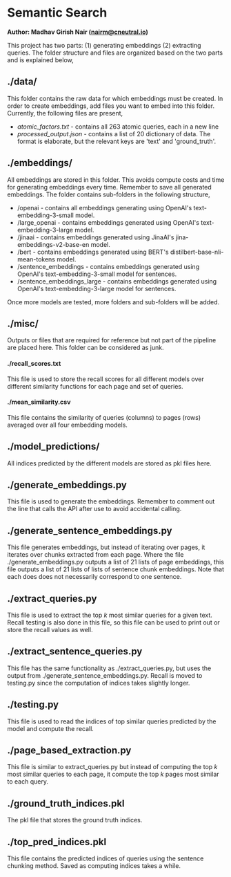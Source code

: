 # Semantic Search

**Author: Madhav Girish Nair (nairm@cneutral.io)**

This project has two parts: (1) generating embeddings (2) extracting queries. The folder structure and files are organized based on the two parts and is explained below,

## ./data/
This folder contains the raw data for which embeddings must be created. In order to create embeddings, add files you want to embed into this folder. Currently, the following files are present,

- *atomic_factors.txt* - contains all 263 atomic queries, each in a new line
- *processed_output.json* - contains a list of 20 dictionary of data. The format is elaborate, but the relevant keys are 'text' and 'ground_truth'.

## ./embeddings/
All embeddings are stored in this folder. This avoids compute costs and time for generating embeddings every time. Remember to save all generated embeddings. The folder contains sub-folders in the following structure,

- /openai - contains all embeddings generating using OpenAI's text-embedding-3-small model.
- /large_openai - contains embeddings generated using OpenAI's text-embedding-3-large model.
- /jinaai - contains embeddings generated using JinaAI's jina-embeddings-v2-base-en model.
- /bert - contains embeddings generated using BERT's distilbert-base-nli-mean-tokens model.
- /sentence_embeddings - contains embeddings generated using OpenAI's text-embedding-3-small model for sentences.
- /sentence_embeddings_large - contains embeddings generated using OpenAI's text-embedding-3-large model for sentences.

Once more models are tested, more folders and sub-folders will be added.

## ./misc/
Outputs or files that are required for reference but not part of the pipeline are placed here. This folder can be considered as junk.

#### ./recall_scores.txt
This file is used to store the recall scores for all different models over different similarity functions for each page and set of queries.

#### ./mean_similarity.csv
This file contains the similarity of queries (columns) to pages (rows) averaged over all four embedding models.

## ./model_predictions/
All indices predicted by the different models are stored as pkl files here.

## ./generate_embeddings.py
This file is used to generate the embeddings. Remember to comment out the line that calls the API after use to avoid accidental calling.

## ./generate_sentence_embeddings.py
This file generates embeddings, but instead of iterating over pages, it iterates over chunks extracted from each page. Where the file ./generate_embeddings.py outputs a list of 21 lists of page embeddings, this file outputs a list of 21 lists of lists of sentence chunk embeddings. Note that each does does not necessarily correspond to one sentence.

## ./extract_queries.py
This file is used to extract the top *k* most similar queries for a given text. Recall testing is also done in this file, so this file can be used to print out or store the recall values as well.

## ./extract_sentence_queries.py
This file has the same functionality as ./extract_queries.py, but uses the output from ./generate_sentence_embeddings.py. Recall is moved to testing.py since the computation of indices takes slightly longer.

## ./testing.py
This file is used to read the indices of top similar queries predicted by the model and compute the recall. 

## ./page_based_extraction.py
This file is similar to extract_queries.py but instead of computing the top *k* most similar queries to each page, it compute the top *k* pages most similar to each query.

## ./ground_truth_indices.pkl
The pkl file that stores the ground truth indices.

## ./top_pred_indices.pkl
This file contains the predicted indices of queries using the sentence chunking method. Saved as computing indices takes a while.